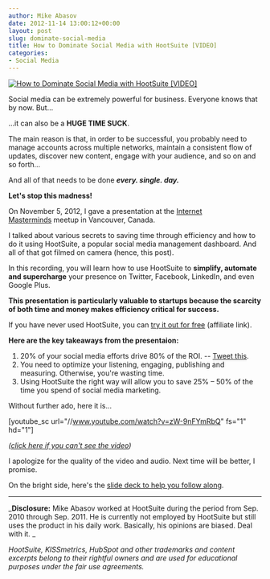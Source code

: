 ```yaml
---
author: Mike Abasov
date: 2012-11-14 13:00:12+00:00
layout: post
slug: dominate-social-media
title: How to Dominate Social Media with HootSuite [VIDEO]
categories:
- Social Media
---
```


[![How to Dominate Social Media with HootSuite [VIDEO]](/wp-content/uploads/2012/11/highres_177627112-1-590x355.jpeg)](/2012/11/14/dominate-social-media/)

Social media can be extremely powerful for business. Everyone knows that by now. But...

…it can also be a **HUGE TIME SUCK**.

The main reason is that, in order to be successful, you probably need to manage accounts across multiple networks, maintain a consistent flow of updates, discover new content, engage with your audience, and so on and so forth...

And all of that needs to be done **_every. single. day._**

**Let's stop this madness!**

<!-- more -->

On November 5, 2012, I gave a presentation at the [Internet Masterminds](//www.meetup.com/Internet-Masterminds/events/85682772/) meetup in Vancouver, Canada.

I talked about various secrets to saving time through efficiency and how to do it using HootSuite, a popular social media management dashboard. And all of that got filmed on camera (hence, this post).

In this recording, you will learn how to use HootSuite to **simplify, automate and supercharge** your presence on Twitter, Facebook, LinkedIn, and even Google Plus.

**This presentation is particularly valuable to startups because the scarcity of both time and money makes efficiency critical for success.**

If you have never used HootSuite, you can [try it out for free](//www.shareasale.com/r.cfm?b=363445&u=712693&m=37818&urllink=&afftrack=) (affiliate link).

**Here are the key takeaways from the presentaion:**

  1. 20% of your social media efforts drive 80% of the ROI. -- [Tweet this](//clicktotweet.com/khmxL).
  2. You need to optimize your listening, engaging, publishing and measuring. Otherwise, you're wasting time.
  3. Using HootSuite the right way will allow you to save 25% – 50% of the time you spend of social media marketing.


Without further ado, here it is...

[youtube_sc url="//www.youtube.com/watch?v=zW-9nFYmRbQ" fs="1" hd="1"]

_([click here if you can't see the video](//www.youtube.com/watch?v=zW-9nFYmRbQ))_

I apologize for the quality of the video and audio. Next time will be better, I promise.

On the bright side, here's the [slide deck to help you follow along](//www.slideshare.net/abasov/how-to-dominate-social-media-with-hootsuite).

<hr>

_**Disclosure:** Mike Abasov worked at HootSuite during the period from Sep. 2010 through Sep. 2011. He is currently not employed by HootSuite but still uses the product in his daily work. Basically, his opinions are biased. Deal with it. _

_HootSuite, KISSmetrics, HubSpot and other trademarks and content excerpts belong to their rightful owners and are used for educational purposes under the fair use agreements._
